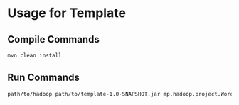 # Usage for Template

## Compile Commands

``` bash
mvn clean install
```

## Run Commands

``` bash
path/to/hadoop path/to/template-1.0-SNAPSHOT.jar mp.hadoop.project.WordCount -i input -o output
```
